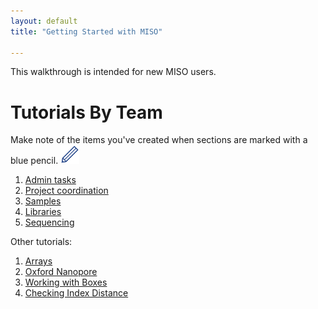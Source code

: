```yaml
---
layout: default
title: "Getting Started with MISO"

---
```


This walkthrough is intended for new MISO users.

# Tutorials By Team

Make note of the items you've created when sections are marked with a blue pencil. <img src="pics/blue_pencil.png">

1. [Admin tasks](plain-0-0-admin-tasks)
1. [Project coordination](plain-1-0-project-coordination)
1. [Samples](plain-2-0-samples)
1. [Libraries](plain-3-0-libraries)
1. [Sequencing](plain-4-0-sequencing)

Other tutorials:

1. [Arrays](plain-5-0-arrays)
1. [Oxford Nanopore](plain-6-0-oxford-nanopore)
1. [Working with Boxes](plain-7-0-boxes)
1. [Checking Index Distance](plain-8-0-index-distance)

